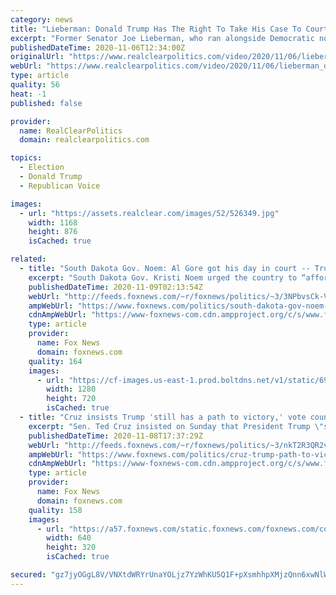 ```yaml
---
category: news
title: "Lieberman: Donald Trump Has The Right To Take His Case To Court And Let The Judge Decide"
excerpt: "Former Senator Joe Lieberman, who ran alongside Democratic nominee Al Gore in the disputed 2000 election, joined CNBC's \"Squawk Box\" on Thursday to discuss the 2020 presidential election. \"The Trump campaign has the right to take its case to court and let the judge decide,"
publishedDateTime: 2020-11-06T12:34:00Z
originalUrl: "https://www.realclearpolitics.com/video/2020/11/06/lieberman_donald_trump_has_the_right_to_take_his_case_to_court_and_let_the_judge_decide.html"
webUrl: "https://www.realclearpolitics.com/video/2020/11/06/lieberman_donald_trump_has_the_right_to_take_his_case_to_court_and_let_the_judge_decide.html"
type: article
quality: 56
heat: -1
published: false

provider:
  name: RealClearPolitics
  domain: realclearpolitics.com

topics:
  - Election
  - Donald Trump
  - Republican Voice

images:
  - url: "https://assets.realclear.com/images/52/526349.jpg"
    width: 1168
    height: 876
    isCached: true

related:
  - title: "South Dakota Gov. Noem: Al Gore got his day in court -- Trump deserves the same consideration"
    excerpt: "South Dakota Gov. Kristi Noem urged the country to “afford the 70.6 million Americans that voted for President Trump the same consideration\" provided to former vice president Al Gore in the 2000 legal battle that resulted in a Supreme Court decision and a George W. Bush victory. "
    publishedDateTime: 2020-11-09T02:13:54Z
    webUrl: "http://feeds.foxnews.com/~r/foxnews/politics/~3/3NPbvsCk-Vc/south-dakota-gov-noem-al-gore-got-his-day-in-court-trump-deserves-the-same"
    ampWebUrl: "https://www.foxnews.com/politics/south-dakota-gov-noem-al-gore-got-his-day-in-court-trump-deserves-the-same.amp"
    cdnAmpWebUrl: "https://www-foxnews-com.cdn.ampproject.org/c/s/www.foxnews.com/politics/south-dakota-gov-noem-al-gore-got-his-day-in-court-trump-deserves-the-same.amp"
    type: article
    provider:
      name: Fox News
      domain: foxnews.com
    quality: 164
    images:
      - url: "https://cf-images.us-east-1.prod.boltdns.net/v1/static/694940094001/4689ca75-6f39-4bbe-b645-17162d916614/67040cce-933e-44d7-9ff7-b525665743e4/1280x720/match/image.jpg"
        width: 1280
        height: 720
        isCached: true
  - title: "Cruz insists Trump 'still has a path to victory,' vote count lawsuits could 'easily' reach Supreme Court"
    excerpt: "Sen. Ted Cruz insisted on Sunday that President Trump \"still has a path to victory\" and predicted the Trump team's legal battle could reach the Supreme Court."
    publishedDateTime: 2020-11-08T17:37:29Z
    webUrl: "http://feeds.foxnews.com/~r/foxnews/politics/~3/nkT2R3QR2v4/cruz-trump-path-to-victory-supreme-court"
    ampWebUrl: "https://www.foxnews.com/politics/cruz-trump-path-to-victory-supreme-court.amp"
    cdnAmpWebUrl: "https://www-foxnews-com.cdn.ampproject.org/c/s/www.foxnews.com/politics/cruz-trump-path-to-victory-supreme-court.amp"
    type: article
    provider:
      name: Fox News
      domain: foxnews.com
    quality: 158
    images:
      - url: "https://a57.foxnews.com/static.foxnews.com/foxnews.com/content/uploads/2020/11/640/320/AP20310575791231-e1604598266506.jpg?ve=1&tl=1"
        width: 640
        height: 320
        isCached: true

secured: "gz7jyOGgL8V/VNXtdWRYrUnaYOLjz7YzWhKU5Q1F+pXsmhhpXMjzQnn6xwNlWcfvN0D0yrpoo9ygZN8RtuLvbMf4pwY91cnkePxPQ7QdMdFPEPBFTeW3SB0BC+uVJIhcgCJ5LEIQ4WpXKnZ/nqheQZzHAhtqTu615DAy8xbKZS/dpbjmj6/PmA5y0UurD9Z+Bee2ELy/bgj82ZnbqBeqvKNONHl0P6G2YNKgyrbx0vyjgc84v2Vw6WSKmUjd642SdnWlps2dVEgA/jCuz9505hCK3eJR5NOddYhoDlt3QqIng3oMjH2XDBETTRuuhksWaeQg2NlhgdqBmjA0laZH4WMesY/WVFAFPwKnh8Q46mY=;FFoLhFNJ485AfkbiRzgUKg=="
---
```


